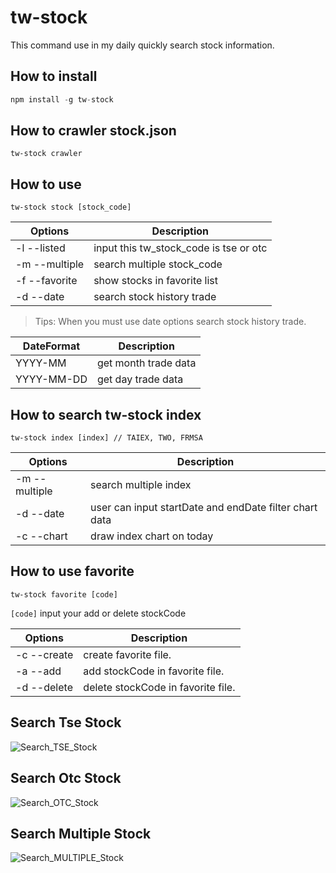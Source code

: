 # tw-stock

This command use in my daily quickly search stock information.

## How to install

```js
npm install -g tw-stock
```

## How to crawler stock.json

```shell
tw-stock crawler
```

## How to use

```shell
tw-stock stock [stock_code]
```

| Options       | Description                            |
| ------------- | -------------------------------------- |
| -l --listed   | input this tw_stock_code is tse or otc |
| -m --multiple  | search multiple stock_code             |
| -f --favorite | show stocks in favorite list           |
| -d --date     | search stock history trade             |

> Tips: When you must use date options search stock history trade.

| DateFormat | Description          |
| ---------- | -------------------- |
| YYYY-MM    | get month trade data |
| YYYY-MM-DD | get day trade data   |

## How to search tw-stock index

```shell
tw-stock index [index] // TAIEX, TWO, FRMSA
```

| Options       | Description                                            |
| ------------- | ------------------------------------------------------ |
| -m --multiple | search multiple index                            |
| -d --date     | user can input startDate and endDate filter chart data |
| -c --chart    | draw index chart on today                              |

## How to use favorite

```shell
tw-stock favorite [code]
```

`[code]` input your add or delete stockCode

| Options     | Description                        |
| ----------- | ---------------------------------- |
| -c --create | create favorite file.              |
| -a --add    | add stockCode in favorite file.    |
| -d --delete | delete stockCode in favorite file. |

## Search Tse Stock

![Search_TSE_Stock](/images/TSE.png)

## Search Otc Stock

![Search_OTC_Stock](/images/OTC.png)

## Search Multiple Stock

![Search_MULTIPLE_Stock](/images/MULTIPLE.png)
